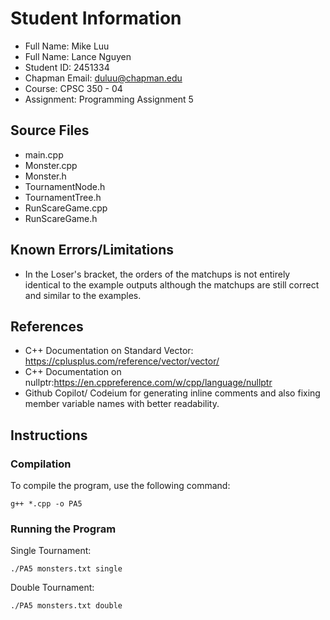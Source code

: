 # Student Information
- Full Name: Mike Luu
- Full Name: Lance Nguyen
- Student ID: 2451334
- Chapman Email: duluu@chapman.edu
- Course: CPSC 350 - 04
- Assignment: Programming Assignment 5

## Source Files
- main.cpp
- Monster.cpp
- Monster.h
- TournamentNode.h
- TournamentTree.h
- RunScareGame.cpp
- RunScareGame.h

## Known Errors/Limitations
- In the Loser's bracket, the orders of the matchups is not entirely identical to the example outputs although the matchups are still correct and similar to the examples.

## References
- C++ Documentation on Standard Vector: https://cplusplus.com/reference/vector/vector/
- C++ Documentation on nullptr:https://en.cppreference.com/w/cpp/language/nullptr
- Github Copilot/ Codeium for generating inline comments and also fixing member variable names with better readability.

## Instructions
### Compilation
To compile the program, use the following command:
```
g++ *.cpp -o PA5
```

### Running the Program
Single Tournament:
```
./PA5 monsters.txt single
```

Double Tournament:
```
./PA5 monsters.txt double
```
